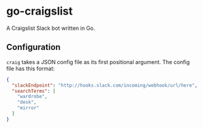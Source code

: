# go-craigslist

A Craigslist Slack bot written in Go.

## Configuration

`craig` takes a JSON config file as its first positional argument. The config file has this format:

```json
{
  "slackEndpoint": "http://hooks.slack.com/incoming/webhook/url/here",
  "searchTerms": [
    "wardrobe",
    "desk",
    "mirror"
  ]
}
```
